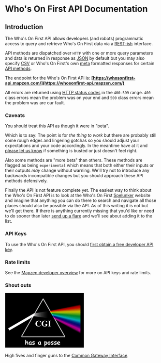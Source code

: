 # Who's On First API Documentation

<a name="intro"></a>
## Introduction

The Who's On First API allows developers (and robots) programmatic access to query and retrieve Who's On First data via a [REST-ish](#cgi) interface.

API methods are dispatched over `HTTP` with one or more query parameters and data is returned in response as [JSON](formats.md#json) by default but you may also specify [CSV](formats.md#csv) or Who's On First's own [meta](formats.md#meta) formatted responses for certain [API methods](methods.md).

The endpoint for the Who's On First API is: **[https://whosonfirst-api.mapzen.com/](https://whosonfirst-api.mapzen.com/)**

All errors are returned using [HTTP status codes](errors.md) in the `400-599` range. `400` class errors mean the problem was on your end and `500` class errors mean the problem was are our fault.

<a name="caveats"></a>
### Caveats

You should treat this API as though it were in "beta".

Which is to say: The point is for _the thing to work_ but there are probably still some rough edges and lingering gotchas so you should adjust your expectations and your code accordingly. In the meantime have at it and [please let us know](https://twitter.co/alloftheplaces) if something is busted or just doesn't feel right.

Also some methods are "more beta" than others. These methods are flagged as being `experimental` which means that both either their inputs or their outputs _may_ change without warning. We'll try not to introduce any backwards incompatible changes but you should approach these API methods defensively.

Finally the API is not feature complete yet. The easiest way to think about the Who's On First API is to look at the Who's On First [Spelunker]() website and imagine that anything you can do there to search and navigate all those places should also be possible via the API. As of this writing it is not but we'll get there. If there is anything currently missing that you'd like or need to do sooner than later [send up a flare](https://twitter.co/alloftheplaces) and we'll see about adding it to the list.

<a name="keys"></a>
### API Keys

To use the Who's On First API, you should [first obtain a free developer API key](https://mapzen.com/documentation/overview/).

<a name="rate_limits"></a>
### Rate limits

See the [Mapzen developer overview](https://mapzen.com/documentation/overview/) for more on API keys and rate limits.

### Shout outs

<a name="cgi"></a>
![CGI has a posse](prism.gif)

High fives and finger guns to the [Common Gateway Interface](https://en.wikipedia.org/wiki/Common_Gateway_Interface).
